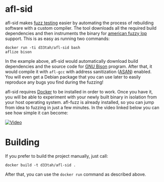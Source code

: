 afl-sid
=======

afl-sid makes [fuzz testing](htts://en.wikipedia.org/wiki/fuzz_testing) easier
by automating the process of rebuilding software with a custom compiler. The
tool downloads all the required build dependencies and then instruments the
binary for [american fuzzy lop](http://lcamtuf.coredump.cx/afl/) support. This
is as easy as running two commands:

    docker run -ti d33tah/afl-sid bash
    aflize bison

In the example above, afl-sid would automatically download build dependencies
and the source code for [GNU Bison](https://gnu.org/software/bison/) program.
After that, it would compile it with `afl-gcc` with address sanitization
([ASAN](https://en.wikipedia.org/wiki/AddressSanitizer)) enabled. You will
even get a Debian package that you can use later to easily reproduce any bugs
you find during the fuzzing!

afl-sid requires [Docker](https://www.docker.com/) to be installed in order to
work. Once you have it, you will be able to experiment with your newly built
binary in isolation from your host operating system. afl-fuzz is already
installed, so you can jump from idea to fuzzing in just a few minutes. In the
video linked below you can see how simple it can become:

[![Video](https://i.imgur.com/SJ9S66e.png)](https://asciinema.org/a/26623)

Building
========

If you prefer to build the project manually, just call:

    docker build -t d33tah/afl-sid .

After that, you can use the `docker run` command as described above.
